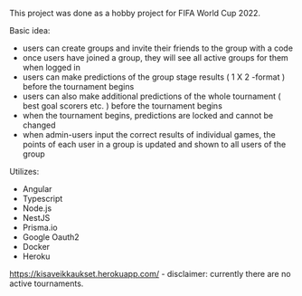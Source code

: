 This project was done as a hobby project for FIFA World Cup 2022. 

Basic idea:

- users can create groups and invite their friends to the group with a code
- once users have joined a group, they will see all active groups for them when logged in
- users can make predictions of the group stage results ( 1 X 2 -format ) before the tournament begins
- users can also make additional predictions of the whole tournament ( best goal scorers etc. ) before the tournament begins
- when the tournament begins, predictions are locked and cannot be changed
- when admin-users input the correct results of individual games, the points of each user in a group is updated and shown to all users of the group

Utilizes:

- Angular
- Typescript
- Node.js
- NestJS
- Prisma.io
- Google Oauth2
- Docker
- Heroku

https://kisaveikkaukset.herokuapp.com/ - disclaimer: currently there are no active tournaments. 
